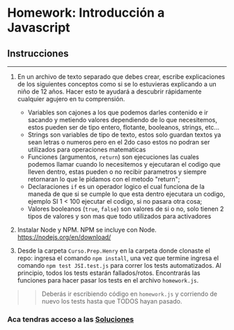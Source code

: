 # Homework: Introducción a Javascript

## Instrucciones
---
1. En un archivo de texto separado que debes crear, escribe explicaciones de los siguientes conceptos como si se lo estuvieras explicando a un niño de 12 años. Hacer esto te ayudará a descubrir rápidamente cualquier agujero en tu comprensión.

	* Variables son cajones a los que podemos darles contenido e ir sacando y metiendo valores dependiendo de lo que necesitemos, estos pueden ser de tipo entero, flotante, booleanos, strings, etc...
	* Strings son variables de tipo de texto, estos solo guardan textos ya sean letras o numeros pero en el 2do caso estos no podran ser utilizados para operaciones matematicas
	* Funciones (argumentos, `return`) son ejecuciones las cuales podemos llamar cuando lo necesitemos y ejecutaran el codigo que lleven dentro, estas pueden o no recibir parametros y siempre retornaran lo que le pidamos con el metodo "return";
	* Declaraciones `if` es un operador logico el cual funciona de la maneda de que si se cumple lo que esta dentro ejecutara un codigo, ejemplo SI 1 < 100 ejecutar el codigo, si no pasara otra cosa;
	* Valores booleanos (`true`, `false`) son valores de si o no, solo tienen 2 tipos de valores y son mas que todo utilizados para activadores


2. Instalar Node y NPM. NPM se incluye con Node. https://nodejs.org/en/download/

3. Desde la carpeta `Curso.Prep.Henry` en la carpeta donde clonaste el repo: ingresa el comando `npm install`, una vez que termine ingresa el comando `npm test JSI.test.js` para correr los tests automatizados. Al principio, todos los tests estarán fallados/rotos. Encontrarás las funciones para hacer pasar los tests en el archivo `homework.js`.

>> Deberás ir escribiendo código en `homework.js` y corriendo de nuevo los tests hasta que TODOS hayan pasado.


### Aca tendras acceso a las [Soluciones](https://github.com/atralice/Curso.Prep.Henry/blob/solution/02-JS-I/homework/homework.js)
